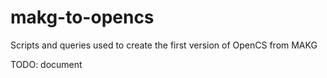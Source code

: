 # makg-to-opencs
Scripts and queries used to create the first version of OpenCS from MAKG

TODO: document
